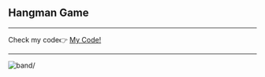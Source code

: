 <h2> Hangman Game</h2>
<hr>
<span>Check my code👉 <span><a href='https://replit.com/@AhmetAydin3/day08?v=1'>My Code!</a>
<hr>
<img src='caesar_cipher.gif' alt=band/>
